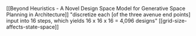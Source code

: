 
[[Beyond Heuristics - A Novel Design Space Model for Generative Space Planning in Architecture]]
"discretize each \[of the three avenue end points] input into 16 steps, which yields 16 x 16 x 16 = 4,096 designs" [[grid-size-affects-state-space]]